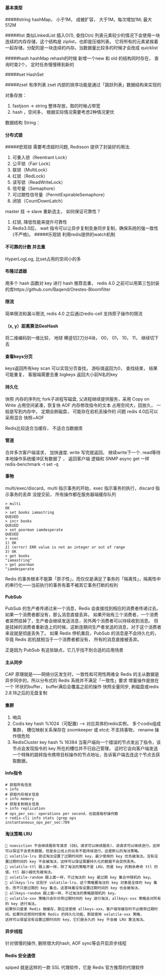 #### 基本类型
#####string
hashMap， 小于1M， 成被扩容， 大于1M，每次增加1M; 最大512M

#####list
类似LinkedList  插入O(1), 查找O(n)
列表元素较少的情况下会使用一块连续的内存存储，这个结构是 ziplist，也即是压缩列表。
它将所有的元素紧挨着一起存储，分配的是一块连续的内存。当数据量比较多的时候才会改成 quicklist

#####hash
hashMap rehash的时候 新增一个new 和 old 的结构同时存在， 查询时查2个， 定时任务慢慢移到新的

#####set
HashSet


#####zset  有序列表
zset 内部的排序功能是通过「跳跃列表」数据结构来实现的


对象存放： 
1. fastjson -> string  整体存放，取的时候占带宽  
2. hash ，空间多， 根据实际情况需要考虑2种情况更优

数据结构
String：  

#### 分布式锁
#####悲观锁
需要考虑超时问题,  Redisson 提供了封装好的用法.  
1. 可重入锁（Reentrant Lock）
2. 公平锁（Fair Lock）
3. 联锁（MultiLock）
4. 红锁（RedLock）
5. 读写锁（ReadWriteLock）
6. 信号量（Semaphore）
7. 可过期性信号量（PermitExpirableSemaphore）
8. 闭锁（CountDownLatch）

master 挂 -> slave 重新选主， 如何保证可靠性？  
1. 红锁,  降低性能来提升可靠性
2. Redis3.0后， wait 指令可以让异步复制变身同步复制，确保系统的强一致性 (不严格)。 
#####乐观锁
利用redis提供的watch机制


#### 不可靠的计数 并去重
HyperLogLog, 比set占用的空间小的多

#### 布隆过滤器
用多个 hash 函数对 key 进行 hash
推荐去重，  redis 4.0 之前可以用第三包封装的库https://github.com/Baqend/Orestes-Bloomfilter

#### 限流
简单限流和漏斗限流,  redis 4.0 之后通过redis-cell 支持原子操作的限流

#### （x, y）距离算法GeoHash
将二维编码到一维比较， 地球 横竖切2刀分4块， 00， 01， 10， 11， 继续切下去

#### 查看keys分页
keys返回所有key
scan 可以实现分页查找， 游标值返回为0， 查找结束， 结果可能重复， 客服端需要去重
bigkeys 返回大小前N名的key

#### 持久化
快照 内存的序列化  fork子进程写磁盘, 父进程继续提供服务，采用 Copy on Write 占用空间紧凑，恢复快
AOF  内存修改指令的文本   占用空间大，回放久，  一般是写到内存中， 定期会刷磁盘， 可能存在宕机丢操作的
问题
redis 4.0后可以采用混合 快照+AOF

Redis比较适合当缓存， 不适合当数据库

#### 管道
合并多次客户端请求， 加快速度.   write 写完就返回， 继续write下一个.   read等待本地操作系统缓冲区有数据了 ， 返回客户端
逻辑和 SNMP async get 一样
redis-benchmark -t set -q

#### 事物
multi/exec/discard。multi 指示事务的开始，exec 指示事务的执行，discard 指示事务的丢弃
没提交前， 所有操作都在服务器端缓存队列
```
> multi
OK
> set books iamastring
QUEUED
> incr books
QUEUED
> set poorman iamdesperate
QUEUED
> exec
1) OK
2) (error) ERR value is not an integer or out of range
3) OK
> get books
"iamastring"
> get poorman
"iamdesperate
```

Redis 的事务根本不能算「原子性」，而仅仅是满足了事务的「隔离性」，隔离性中的串行化——当前执行的事务有着不被其它事务打断的权利

#### PubSub
PubSub 的生产者传递过来一个消息，Redis 会直接找到相应的消费者传递过去。如果一个消费者都没有，那么消息直接丢弃。
如果开始有三个消费者，一个消费者突然挂掉了，生产者会继续发送消息，另外两个消费者可以持续收到消息。
但是挂掉的消费者重新连上的时候，这断连期间生产者发送的消息，对于这个消费者来说就是彻底丢失了。
如果 Redis 停机重启，PubSub 的消息是不会持久化的，毕竟 Redis 宕机就相当于一个消费者都没有，
所有的消息直接被丢弃。

正是因为 PubSub 有这些缺点，它几乎找不到合适的应用场景

#### 主从同步
CAP 原理就是——网络分区发生时，一致性和可用性两难全
Redis 的主从数据是异步同步的，所以分布式的 Redis 系统并不满足「一致性」要求
增量操作是放在一个 环状的buffer， buffer满后会覆盖之前的操作
快照全量同步,  刷磁盘或redis 2.8.18之后的无盘复制

#### 集群
1. 哨兵
2. Codis  key hash %1024（可配置)  --> 对应具体的redis实例，  多个codis组成集群， 槽位映射关系保存在
zoomkeeper 或 etcd;  不支持事物， rename 操作很危险
3. RedisCluster  key  hash % 16384  当客户端向一个错误的节点发出了指令，该节点会发现指令的 key 所在的槽位并不归自己管理，
这时它会向客户端发送一个特殊的跳转指令携带目标操作的节点地址，告诉客户端去连这个节点去获取数据。

#### Info指令
```
# 获取所有信息
> info
# 获取内存相关信息
> info memory
# 获取复制相关信息
> info replication
# ops_per_sec: operations per second，也就是每秒操作数
> redis-cli info stats |grep ops
instantaneous_ops_per_sec:789
```

#### 淘汰策略 LRU
````
 noeviction 不会继续服务写请求 (DEL 请求可以继续服务)，读请求可以继续进行。这样可以保证不会丢失数据，但是会让线上的业务不能持续进行。这是默认的淘汰策略。
 volatile-lru 尝试淘汰设置了过期时间的 key，最少使用的 key 优先被淘汰。没有设置过期时间的 key 不会被淘汰，这样可以保证需要持久化的数据不会突然丢失。
 volatile-ttl 跟上面一样，除了淘汰的策略不是 LRU，而是 key 的剩余寿命 ttl 的值，ttl 越小越优先被淘汰。
 volatile-random 跟上面一样，不过淘汰的 key 是过期 key 集合中随机的 key。
 allkeys-lru 区别于 volatile-lru，这个策略要淘汰的 key 对象是全体的 key 集合，而不只是过期的 key 集合。这意味着没有设置过期时间的 key 也会被淘汰。
 allkeys-random 跟上面一样，不过淘汰的策略是随机的 key。
 volatile-xxx 策略只会针对带过期时间的 key 进行淘汰，allkeys-xxx 策略会对所有的 key 进行淘汰。
如果你只是拿 Redis 做缓存，那应该使用 allkeys-xxx，客户端写缓存时不必携带过期时间。如果你还想同时使用 Redis 的持久化功能，那就使用 volatile-xxx 策略，
这样可以保留没有设置过期时间的 key，它们是永久的 key 不会被 LRU 算法淘汰。
````

#### 异步线程
针对很慢的操作, 删除很大的hash, AOF sync等会开启异步线程

#### Redis 安全通信
spiped 就是这样的一款 SSL 代理软件，它是 Redis 官方推荐的代理软件